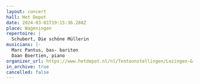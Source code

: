 ```yaml
---
layout: concert
hall: Het Depot
date: 2024-03-01T19:15:36.288Z
place: Wageningen
repertoire: |
  Schubert, Die schöne Müllerin
musicians: |-
  Marc Pantus, bas- bariton
  Daan Boertien, piano
organizer_url: https://www.hetdepot.nl/nl/Tentoonstellingen/Lezingen-&-activiteiten/Schubert-in-het-Depot-:-Vrijdag-1-maart--%27Die-sch%C3%B6ne-M%C3%BCllerin%27
in_archive: true
cancelled: false
---
```

